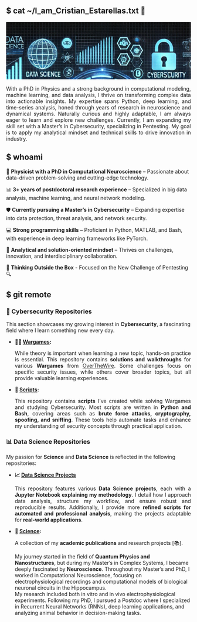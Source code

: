 ## $ cat ~/I_am_Cristian_Estarellas.txt 👋
![Hello](Banner.jpg)

<p align=justify>
With a PhD in Physics and a strong background in computational modeling, machine learning, and data analysis, I thrive on transforming complex data into actionable insights. 
My expertise spans Python, deep learning, and time-series analysis, honed through years of research in neuroscience and dynamical systems. 
Naturally curious and highly adaptable, I am always eager to learn and explore new challenges. 
Currently, I am expanding my skill set with a Master’s in Cybersecurity, specializing in Pentesting. 
My goal is to apply my analytical mindset and technical skills to drive innovation in industry.
</p>

## $ whoami
<p align=justify>

🧠 **Physicist with a PhD in Computational Neuroscience** – Passionate about data-driven problem-solving and cutting-edge technology.

📊 **3+ years of postdoctoral research experience** – Specialized in big data analysis, machine learning, and neural network modeling.

🛡️ **Currently pursuing a Master’s in Cybersecurity** – Expanding expertise into data protection, threat analysis, and network security.

💻 **Strong programming skills** – Proficient in Python, MATLAB, and Bash, with experience in deep learning frameworks like PyTorch.

🚀 **Analytical and solution-oriented mindset** – Thrives on challenges, innovation, and interdisciplinary collaboration.

🤝 **Thinking Outside the Box** - Focused on the New Challenge of Pentesting 🔍 
</p>

## $ git remote
### **🔐 Cybersecurity Repositories**  
This section showcases my growing interest in **Cybersecurity**, a fascinating field where I learn something new every day.  

- **🕵️‍♂️ [Wargames](/Wargames):**  
  <p align="justify">
  While theory is important when learning a new topic, hands-on practice is essential.  
  This repository contains <strong>solutions and walkthroughs</strong> for various <strong>Wargames</strong> from <a href="https://overthewire.org/wargames/">OverTheWire</a>.  
  Some challenges focus on specific security issues, while others cover broader topics, but all provide valuable learning experiences.  
  </p>  

- **📜 [Scripts](/Scripts):**  
  <p align="justify">
  This repository contains <strong>scripts</strong> I’ve created while solving Wargames and studying Cybersecurity.  
  Most scripts are written in <strong>Python and Bash</strong>, covering areas such as <strong>brute force attacks, cryptography, spoofing, and sniffing</strong>.  
  These tools help automate tasks and enhance my understanding of security concepts through practical application.  
  </p>  

### **📊 Data Science Repositories**  
My passion for <strong>Science</strong> and <strong>Data Science</strong> is reflected in the following repositories:  

- **📈 [Data Science Projects](/Data_Science_Projects)**  
  <p align="justify">
  This repository features various <strong>Data Science projects</strong>, each with a <strong>Jupyter Notebook explaining my methodology</strong>.  
  I detail how I approach data analysis, structure my workflow, and ensure robust and reproducible results.  
  Additionally, I provide more <strong>refined scripts for automated and professional analysis</strong>, making the projects adaptable for <strong>real-world applications</strong>.  
  </p>  

- **🔬 [Science](/Science):**  
  <p align="justify">
  A collection of my <strong>academic publications</strong> and research projects [📚].

  My journey started in the field of <strong>Quantum Physics and Nanostructures</strong>, but during my Master’s in Complex Systems, I became deeply fascinated by <strong>Neuroscience</strong>. Throughout my Master’s and PhD, I worked in Computational Neuroscience, focusing on electrophysiological recordings and computational models of biological neuronal circuits in the Hippocampus.  
  My research included both in vitro and in vivo electrophysiological experiments. Following my PhD, I pursued a Postdoc where I specialized in Recurrent Neural Networks (RNNs), deep learning applications, and analyzing animal behavior in decision-making tasks.  
  </p>
